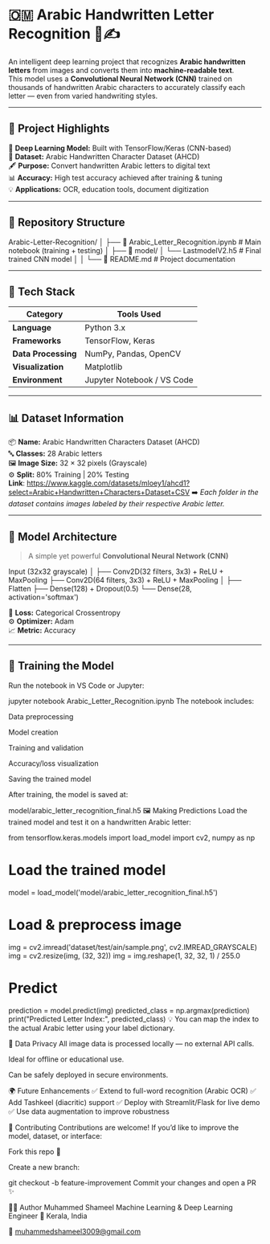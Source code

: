 # 🇴🇲 Arabic Handwritten Letter Recognition 🧠✍️  

An intelligent deep learning project that recognizes **Arabic handwritten letters** from images and converts them into **machine-readable text**.  
This model uses a **Convolutional Neural Network (CNN)** trained on thousands of handwritten Arabic characters to accurately classify each letter — even from varied handwriting styles.

---

## 🌟 Project Highlights  

🚀 **Deep Learning Model:** Built with TensorFlow/Keras (CNN-based)  
🧾 **Dataset:** Arabic Handwritten Character Dataset (AHCD)  
🖋️ **Purpose:** Convert handwritten Arabic letters to digital text  
📊 **Accuracy:** High test accuracy achieved after training & tuning  
💡 **Applications:** OCR, education tools, document digitization  

---

## 📂 Repository Structure  

Arabic-Letter-Recognition/
│
├── 📓 Arabic_Letter_Recognition.ipynb # Main notebook (training + testing)
│
├── 🧠 model/
│ └── LastmodelV2.h5 # Final trained CNN model
│
│
└── 📄 README.md # Project documentation


---

## 🧰 Tech Stack  

| Category | Tools Used |
|-----------|------------|
| **Language** | Python 3.x |
| **Frameworks** | TensorFlow, Keras |
| **Data Processing** | NumPy, Pandas, OpenCV |
| **Visualization** | Matplotlib |
| **Environment** | Jupyter Notebook / VS Code |

---

## 📊 Dataset Information  

📦 **Name:** Arabic Handwritten Characters Dataset (AHCD)  
🔤 **Classes:** 28 Arabic letters  
🖼️ **Image Size:** 32 × 32 pixels (Grayscale)  
⚙️ **Split:** 80% Training | 20% Testing  
    **Link**: https://www.kaggle.com/datasets/mloey1/ahcd1?select=Arabic+Handwritten+Characters+Dataset+CSV
➡️ *Each folder in the dataset contains images labeled by their respective Arabic letter.*

---

## 🧠 Model Architecture  

> A simple yet powerful **Convolutional Neural Network (CNN)**  

Input (32x32 grayscale)
│
├── Conv2D(32 filters, 3x3) + ReLU + MaxPooling
├── Conv2D(64 filters, 3x3) + ReLU + MaxPooling
│
├── Flatten
├── Dense(128) + Dropout(0.5)
└── Dense(28, activation='softmax')


🧮 **Loss:** Categorical Crossentropy  
⚙️ **Optimizer:** Adam  
📈 **Metric:** Accuracy  

---

## 🧪 Training the Model  

Run the notebook in VS Code or Jupyter:

jupyter notebook Arabic_Letter_Recognition.ipynb
The notebook includes:

Data preprocessing

Model creation

Training and validation

Accuracy/loss visualization

Saving the trained model

After training, the model is saved at:

model/arabic_letter_recognition_final.h5
🖼️ Making Predictions
Load the trained model and test it on a handwritten Arabic letter:


from tensorflow.keras.models import load_model
import cv2, numpy as np

# Load the trained model
model = load_model('model/arabic_letter_recognition_final.h5')

# Load & preprocess image
img = cv2.imread('dataset/test/ain/sample.png', cv2.IMREAD_GRAYSCALE)
img = cv2.resize(img, (32, 32))
img = img.reshape(1, 32, 32, 1) / 255.0

# Predict
prediction = model.predict(img)
predicted_class = np.argmax(prediction)
print("Predicted Letter Index:", predicted_class)
💡 You can map the index to the actual Arabic letter using your label dictionary.

🔐 Data Privacy
All image data is processed locally — no external API calls.

Ideal for offline or educational use.

Can be safely deployed in secure environments.

🌍 Future Enhancements
✅ Extend to full-word recognition (Arabic OCR)
✅ Add Tashkeel (diacritic) support
✅ Deploy with Streamlit/Flask for live demo
✅ Use data augmentation to improve robustness

🤝 Contributing
Contributions are welcome!
If you’d like to improve the model, dataset, or interface:

Fork this repo 🍴

Create a new branch:


git checkout -b feature-improvement
Commit your changes and open a PR ✨

🧑‍💻 Author
Muhammed Shameel
Machine Learning & Deep Learning Engineer
📍 Kerala, India

📧 muhammedshameel3009@gmail.com
